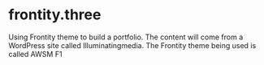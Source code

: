 # frontity.three
Using Frontity theme to build a portfolio. The content will come from a WordPress site called Illuminatingmedia. The Frontity theme being used is called AWSM F1
